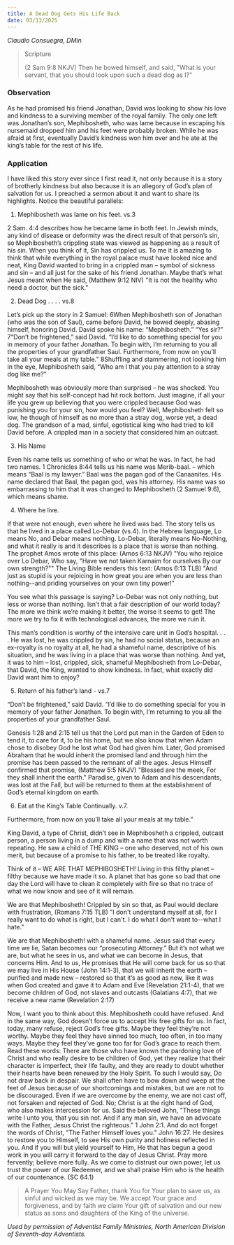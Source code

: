```yaml
---
title: A Dead Dog Gets His Life Back
date: 03/13/2025
---
```


_Claudio Consuegra, DMin_

> <p>Scripture</p>
> (2 Sam 9:8 NKJV) Then he bowed himself, and said, "What is your servant, that you should look upon such a dead dog as I?"

### Observation

As he had promised his friend Jonathan, David was looking to show his love and kindness to a surviving member of the royal family. The only one left was Jonathan’s son, Mephibosheth, who was lame because in escaping his nursemaid dropped him and his feet were probably broken. While he was afraid at first, eventually David’s kindness won him over and he ate at the king’s table for the rest of his life.

### Application

I have liked this story ever since I first read it, not only because it is a story of brotherly kindness but also because it is an allegory of God’s plan of salvation for us. I preached a sermon about it and want to share its highlights. Notice the beautiful parallels:

1. Mephibosheth was lame on his feet. vs.3

2 Sam. 4:4 describes how he became lame in both feet. In Jewish minds, any kind of disease or deformity was the direct result of that person’s sin, so Mephibosheth’s crippling state was viewed as happening as a result of his sin. When you think of it, Sin has crippled us. To me it is amazing to think that while everything in the royal palace must have looked nice and neat, King David wanted to bring in a crippled man – symbol of sickness and sin – and all just for the sake of his friend Jonathan. Maybe that’s what Jesus meant when He said, (Matthew 9:12 NIV) "It is not the healthy who need a doctor, but the sick."

2. Dead Dog . . . . vs.8

Let’s pick up the story in 2 Samuel: 6When Mephibosheth son of Jonathan (who was the son of Saul), came before David, he bowed deeply, abasing himself, honoring David. David spoke his name: “Mephibosheth.” “Yes sir?” 7“Don’t be frightened,” said David. “I’d like to do something special for you in memory of your father Jonathan. To begin with, I’m returning to you all the properties of your grandfather Saul. Furthermore, from now on you’ll take all your meals at my table.” 8Shuffling and stammering, not looking him in the eye, Mephibosheth said, “Who am I that you pay attention to a stray dog like me?”

Mephibosheth was obviously more than surprised – he was shocked. You might say that his self-concept had hit rock bottom. Just imagine, if all your life you grew up believing that you were crippled because God was punishing you for your sin, how would you feel? Well, Mephibosheth felt so low, he though of himself as no more than a stray dog, worse yet, a dead dog. The grandson of a mad, sinful, egotistical king who had tried to kill David before. A crippled man in a society that considered him an outcast.

3. His Name

Even his name tells us something of who or what he was. In fact, he had two names. 1 Chronicles 8:44 tells us his name was Merib-baal. – which means “Baal is my lawyer.” Baal was the pagan god of the Canaanites. His name declared that Baal, the pagan god, was his attorney. His name was so embarrassing to him that it was changed to Mephibosheth (2 Samuel 9:6), which means shame.

4. Where he live.

If that were not enough, even where he lived was bad. The story tells us that he lived in a place called Lo-Debar (vs.4). In the Hebrew language, Lo means No, and Debar means nothing. Lo-Debar, literally means No-Nothing, and what it really is and it describes is a place that is worse than nothing. The prophet Amos wrote of this place: (Amos 6:13 NKJV) "You who rejoice over Lo Debar, Who say, "Have we not taken Karnaim for ourselves By our own strength?"" The Living Bible renders this text: (Amos 6:13 TLB) "And just as stupid is your rejoicing in how great you are when you are less than nothing--and priding yourselves on your own tiny power!"

You see what this passage is saying? Lo-Debar was not only nothing, but less or worse than nothing. Isn’t that a fair description of our world today? The more we think we’re making it better, the worse it seems to get! The more we try to fix it with technological advances, the more we ruin it.

This man’s condition is worthy of the intensive care unit in God’s hospital. . . . He was lost, he was crippled by sin, he had no social status, because an ex-royalty is no royalty at all, he had a shameful name, descriptive of his situation, and he was living in a place that was worse than nothing. And yet, it was to him – lost, crippled, sick, shameful Mephibosheth from Lo-Debar, that David, the King, wanted to show kindness. In fact, what exactly did David want him to enjoy?

5. Return of his father’s land - vs.7

“Don’t be frightened,” said David. “I’d like to do something special for you in memory of your father Jonathan. To begin with, I’m returning to you all the properties of your grandfather Saul.

Genesis 1:28 and 2:15 tell us that the Lord put man in the Garden of Eden to tend it, to care for it, to be his home, but we also know that when Adam chose to disobey God he lost what God had given him. Later, God promised Abraham that he would inherit the promised land and through him the promise has been passed to the remnant of all the ages. Jesus Himself confirmed that promise, (Matthew 5:5 NKJV) "Blessed are the meek, For they shall inherit the earth." Paradise, given to Adam and his descendants, was lost at the Fall, but will be returned to them at the establishment of God’s eternal kingdom on earth.

6. Eat at the King’s Table Continually. v.7.

Furthermore, from now on you’ll take all your meals at my table.”

King David, a type of Christ, didn’t see in Mephibosheth a crippled, outcast person, a person living in a dump and with a name that was not worth repeating. He saw a child of THE KING – one who deserved, not of his own merit, but because of a promise to his father, to be treated like royalty.

Think of it – WE ARE THAT MEPHIBOSHETH! Living in this filthy planet – filthy because we have made it so. A planet that has gone so bad that one day the Lord will have to clean it completely with fire so that no trace of what we now know and see of it will remain.

We are that Mephibosheth! Crippled by sin so that, as Paul would declare with frustration, (Romans 7:15 TLB) "I don't understand myself at all, for I really want to do what is right, but I can't. I do what I don't want to--what I hate."

We are that Mephibosheth! with a shameful name. Jesus said that every time we lie, Satan becomes our “prosecuting Attorney.” But it’s not what we are, but what he sees in us, and what we can become in Jesus, that concerns Him. And to us, He promises that He will come back for us so that we may live in His House (John 14:1-3), that we will inherit the earth – purified and made new – restored so that it’s as good as new, like it was when God created and gave it to Adam and Eve (Revelation 21:1-4), that we become children of God, not slaves and outcasts (Galatians 4:7), that we receive a new name (Revelation 2:17)

Now, I want you to think about this. Mephibosheth could have refused. And in the same way, God doesn’t force us to accept His free gifts for us. In fact, today, many refuse, reject God’s free gifts. Maybe they feel they’re not worthy. Maybe they feel they have sinned too much, too often, in too many ways. Maybe they feel they’ve gone too far for God’s grace to reach them. Read these words: There are those who have known the pardoning love of Christ and who really desire to be children of God, yet they realize that their character is imperfect, their life faulty, and they are ready to doubt whether their hearts have been renewed by the Holy Spirit. To such I would say, Do not draw back in despair. We shall often have to bow down and weep at the feet of Jesus because of our shortcomings and mistakes, but we are not to be discouraged. Even if we are overcome by the enemy, we are not cast off, not forsaken and rejected of God. No; Christ is at the right hand of God, who also makes intercession for us. Said the beloved John, "These things write I unto you, that you sin not. And if any man sin, we have an advocate with the Father, Jesus Christ the righteous." 1 John 2:1. And do not forget the words of Christ, "The Father Himself loves you." John 16:27. He desires to restore you to Himself, to see His own purity and holiness reflected in you. And if you will but yield yourself to Him, He that has begun a good work in you will carry it forward to the day of Jesus Christ. Pray more fervently; believe more fully. As we come to distrust our own power, let us trust the power of our Redeemer, and we shall praise Him who is the health of our countenance. {SC 64.1}

> <callout>A Prayer You May Say</callout>
> Father, thank You for Your plan to save us, as sinful and wicked as we may be. We accept Your grace and forgiveness, and by faith we claim Your gift of salvation and our new status as sons and daughters of the King of the universe.

_Used by permission of Adventist Family Ministries, North American Division of Seventh-day Adventists._